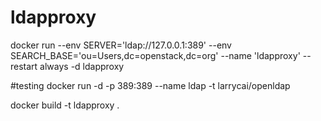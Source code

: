 # ldapproxy
docker run --env SERVER='ldap://127.0.0.1:389' --env SEARCH_BASE='ou=Users,dc=openstack,dc=org' --name 'ldapproxy' --restart always -d ldapproxy


#testing
docker run -d -p 389:389 --name ldap -t larrycai/openldap

docker build -t ldapproxy .
